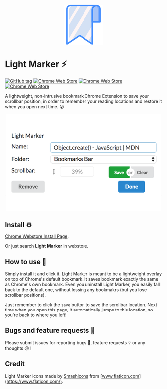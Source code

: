 <p align="center">
  <img src="images/icons128/png/001-shapes.png" />
</p>

# Light Marker ⚡

[![GitHub tag](https://img.shields.io/github/tag/NeilLi1992/LightMarker2.svg)](https://github.com/NeilLi1992/LightMarker2/tags)
[![Chrome Web Store](https://img.shields.io/chrome-web-store/v/lhkgiieenfadlgmaacnhnidkneedhpao.svg)](https://chrome.google.com/webstore/detail/light-marker/lhkgiieenfadlgmaacnhnidkneedhpao?hl=en-GB)
[![Chrome Web Store](https://img.shields.io/chrome-web-store/rating/lhkgiieenfadlgmaacnhnidkneedhpao.svg)](https://chrome.google.com/webstore/detail/light-marker/lhkgiieenfadlgmaacnhnidkneedhpao?hl=en-GB)
[![Chrome Web Store](https://img.shields.io/chrome-web-store/users/lhkgiieenfadlgmaacnhnidkneedhpao.svg)](https://chrome.google.com/webstore/detail/light-marker/lhkgiieenfadlgmaacnhnidkneedhpao?hl=en-GB)

A lightweight, non-intrusive bookmark Chrome Extension to save your scrollbar position, in order to remember your reading locations and restore it when you open next time. 😮

<p align="center">
  <img src="images/screenshots/screenshot.png" width="500px"/>
</p>

## Install ⚙️

[Chrome Webstore Install Page](https://chrome.google.com/webstore/detail/light-marker/lhkgiieenfadlgmaacnhnidkneedhpao?hl=en-GB).

Or just search **Light Marker** in webstore.

## How to use 🤔

Simply install it and click it. Light Marker is meant to be a lightweight overlay on top of Chrome's default bookmark. It saves bookmark exactly the same as Chrome's own bookmark. Even you uninstall Light Marker, you easily fall back to the default one, without lossing any bookmakrs (but you lose scrollbar positions).

Just remember to click the `save` button to save the scrollbar location. Next time when you open this page, it automatically jumps to this location, so you're back to where you left!

## Bugs and feature requests 🤪

Please submit issues for reporting bugs 🐞, feature requests 💡 or any thoughts 😘 !

## Credit

Light Marker icons made by [Smashicons](https://smashicons.com/) from [www.flaticon.com](https://www.flaticon.com/).
